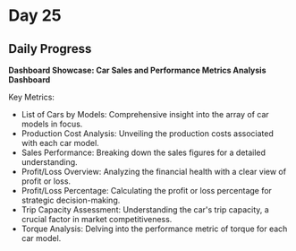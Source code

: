 # Day 25

## Daily Progress

**Dashboard Showcase: Car Sales and Performance Metrics Analysis Dashboard**

Key Metrics:
- List of Cars by Models: Comprehensive insight into the array of car models in focus.
- Production Cost Analysis: Unveiling the production costs associated with each car model.
- Sales Performance: Breaking down the sales figures for a detailed understanding.
- Profit/Loss Overview: Analyzing the financial health with a clear view of profit or loss.
- Profit/Loss Percentage: Calculating the profit or loss percentage for strategic decision-making.
- Trip Capacity Assessment: Understanding the car's trip capacity, a crucial factor in market competitiveness.
- Torque Analysis: Delving into the performance metric of torque for each car model.
